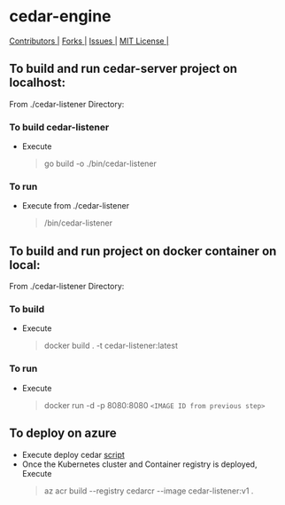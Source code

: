 # cedar-engine

[Contributors |](https://github.com/karthiklsarma/cedar-engine/graphs/contributors)
[Forks |](https://github.com/karthiklsarma/cedar-engine/network/members)
[Issues |](https://github.com/karthiklsarma/cedar-engine/issues)
[MIT License |](https://github.com/karthiklsarma/cedar-engine/blob/main/LICENSE)

## To build and run cedar-server project on localhost:

From ./cedar-listener Directory:

### To build cedar-listener

- Execute
  > go build -o ./bin/cedar-listener

### To run

- Execute from ./cedar-listener
  > /bin/cedar-listener

## To build and run project on docker container on local:

From ./cedar-listener Directory:

### To build

- Execute
  > docker build . -t cedar-listener:latest

### To run

- Execute
  > docker run -d -p 8080:8080 `<IMAGE ID from previous step>`

## To deploy on azure

- Execute deploy cedar [script](https://github.com/karthiklsarma/cedar-deploy/blob/main/cedar-deploy.sh)
- Once the Kubernetes cluster and Container registry is deployed, Execute
  > az acr build --registry cedarcr --image cedar-listener:v1 .
